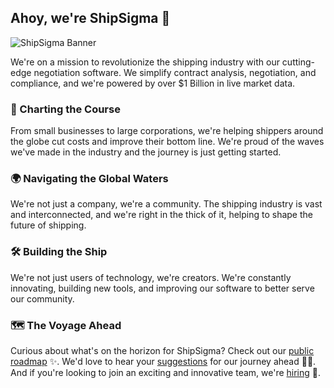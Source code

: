 ## Ahoy, we're ShipSigma 👋

![ShipSigma Banner](![shipsigma](https://github.com/shipsigma/.github/assets/11765848/faa83e94-39d2-4776-a434-1829b9b99176))

We're on a mission to revolutionize the shipping industry with our cutting-edge negotiation software. We simplify contract analysis, negotiation, and compliance, and we're powered by over $1 Billion in live market data. 

### 🚢 Charting the Course

From small businesses to large corporations, we're helping shippers around the globe cut costs and improve their bottom line. We're proud of the waves we've made in the industry and the journey is just getting started.

### 🌍 Navigating the Global Waters

We're not just a company, we're a community. The shipping industry is vast and interconnected, and we're right in the thick of it, helping to shape the future of shipping.

### 🛠️ Building the Ship

We're not just users of technology, we're creators. We're constantly innovating, building new tools, and improving our software to better serve our community.

### 🗺️ The Voyage Ahead

Curious about what's on the horizon for ShipSigma? Check out our [public roadmap](link_to_roadmap) ✨. We'd love to hear your [suggestions](link_to_feedback) for our journey ahead 🙇‍♂️. And if you're looking to join an exciting and innovative team, we're [hiring](https://shipsigma.com/careers) 🙌.
